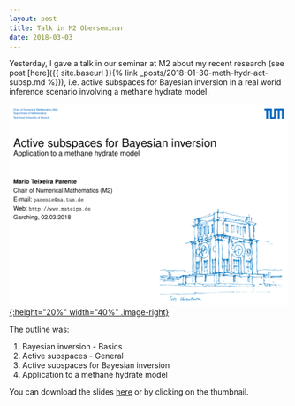 ```yaml
---
layout: post
title: Talk in M2 Oberseminar
date: 2018-03-03
---
```

<style type="text/css">
.image-right {
  display: block;
  margin-left: 3%;
  margin-right: auto;
	margin-bottom: 3%;
  float: right;
	border: 1px solid black;
}
</style>
Yesterday, I gave a talk in our seminar at M2 about my recent research (see post [here]({{ site.baseurl }}{% link _posts/2018-01-30-meth-hydr-act-subsp.md %})), i.e. active subspaces for Bayesian inversion in a real world inference scenario involving a methane hydrate model.

[![Slides](/assets/images/thumbnail-talk-obersem.png){:height="20%" width="40%" .image-right}](/assets/files/talk-obersem.pdf)

The outline was:
1. Bayesian inversion - Basics
2. Active subspaces - General
3. Active subspaces for Bayesian inversion
4. Application to a methane hydrate model

You can download the slides [here](/assets/files/talk-obersem.pdf) or by clicking on the thumbnail.
